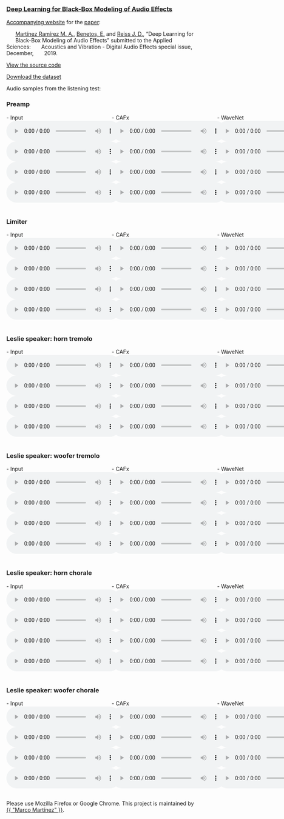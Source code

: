 ### [Deep Learning for Black-Box Modeling of Audio Effects](http:link.to.paper)


[Accompanying  website](https://mchijmma.github.io/DL-AFx/) for the [paper](http:link.to.paper):

&nbsp;&nbsp;&nbsp;&nbsp;&nbsp;&nbsp;[Martínez Ramírez M. A.](http://m-marco.com), [Benetos, E.](https://www.eecs.qmul.ac.uk/~emmanouilb/) and [Reiss J. D.](http://www.eecs.qmul.ac.uk/~josh/), “Deep Learning for &nbsp;&nbsp;&nbsp;&nbsp;&nbsp;&nbsp;Black-Box Modeling of Audio Effects” submitted to the Applied Sciences: &nbsp;&nbsp;&nbsp;&nbsp;&nbsp;&nbsp;Acoustics and Vibration - Digital Audio Effects special issue, December, &nbsp;&nbsp;&nbsp;&nbsp;&nbsp;&nbsp;2019.

[View the source code](https://github.com/mchijmma/DL-AFx/tree/master/src)

[Download the dataset](https://zenodo.org/record/3562442)

Audio samples from the listening test:

### Preamp
<div id="contentBox" style="margin:0px auto; width:350%">
<div id="column1" style="float:left; margin:0; width:15.75%;">
- Input <br />
<audio controls="controls">
    <source src="audio/Preamp/Preamp_32_AET_CRNN_23_input.mp3" type="audio/mp3" />
</audio>
<audio controls="controls">
    <source src="audio/Preamp/Preamp_24_AET_CRNN_23_input.mp3" type="audio/mp3" />
</audio>
<audio controls="controls">
    <source src="audio/Preamp/Preamp_44_AET_CRNN_23_input.mp3" type="audio/mp3" />
</audio>
<audio controls="controls">
    <source src="audio/Preamp/Preamp_57_AET_CRNN_23_input.mp3" type="audio/mp3" />
</audio>
</div>

<div id="column2" style="float:left; margin:0;width:15.75%;">
- CAFx <br />
<audio controls="controls">
    <source src="audio/Preamp/Preamp_32_AET_DNN_Local_Dense_SAAF3_output.mp3" type="audio/mp3" />
</audio>
<audio controls="controls">
    <source src="audio/Preamp/Preamp_24_AET_DNN_Local_Dense_SAAF3_output.mp3" type="audio/mp3" />
</audio>
<audio controls="controls">
    <source src="audio/Preamp/Preamp_44_AET_DNN_Local_Dense_SAAF3_output.mp3" type="audio/mp3" />
</audio>
<audio controls="controls">
    <source src="audio/Preamp/Preamp_57_AET_DNN_Local_Dense_SAAF3_output.mp3" type="audio/mp3" />
</audio>
</div>

<div id="column3" style="float:left; margin:0;width:15.75%">
- WaveNet <br />
<audio controls="controls">
    <source src="audio/Preamp/Preamp_32_Wavenet2_output.mp3" type="audio/mp3" />
</audio>
<audio controls="controls">
    <source src="audio/Preamp/Preamp_24_Wavenet2_output.mp3" type="audio/mp3" />
</audio>
<audio controls="controls">
    <source src="audio/Preamp/Preamp_44_Wavenet2_output.mp3" type="audio/mp3" />
</audio>
<audio controls="controls">
    <source src="audio/Preamp/Preamp_57_Wavenet2_output.mp3" type="audio/mp3" />
</audio>
</div>

<div id="column4" style="float:left; margin:0;width:15.75%">
- CRAFx <br />
<audio controls="controls">
    <source src="audio/Preamp/Preamp_32_AET_CRNN_23_output.mp3" type="audio/mp3" />
</audio>
<audio controls="controls">
    <source src="audio/Preamp/Preamp_24_AET_CRNN_23_output.mp3" type="audio/mp3" />
</audio>
<audio controls="controls">
    <source src="audio/Preamp/Preamp_44_AET_CRNN_23_output.mp3" type="audio/mp3" />
</audio>
<audio controls="controls">
    <source src="audio/Preamp/Preamp_57_AET_CRNN_23_output.mp3" type="audio/mp3" />
</audio>
</div>

<div id="column5" style="float:left; margin:0;width:15.75%;">
- CWAFx <br />
<audio controls="controls">
    <source src="audio/Preamp/Preamp_32_AET_Wavenet_1_output.mp3" type="audio/mp3" />
</audio>
<audio controls="controls">
    <source src="audio/Preamp/Preamp_24_AET_Wavenet_1_output.mp3" type="audio/mp3" />
</audio>
<audio controls="controls">
    <source src="audio/Preamp/Preamp_44_AET_Wavenet_1_output.mp3" type="audio/mp3" />
</audio>
<audio controls="controls">
    <source src="audio/Preamp/Preamp_57_AET_Wavenet_1_output.mp3" type="audio/mp3" />
</audio>
</div>

<div id="column6" style="float:left; margin:0;width:15.75%;">
- Reference <br />
<audio controls="controls">
    <source src="audio/Preamp/Preamp_32_AET_CRNN_23_target.mp3" type="audio/mp3" />
</audio>
<audio controls="controls">
    <source src="audio/Preamp/Preamp_24_AET_CRNN_23_target.mp3" type="audio/mp3" />
</audio>
<audio controls="controls">
    <source src="audio/Preamp/Preamp_44_AET_CRNN_23_target.mp3" type="audio/mp3" />
</audio>
<audio controls="controls">
    <source src="audio/Preamp/Preamp_57_AET_CRNN_23_target.mp3" type="audio/mp3" />
</audio>
</div>

</div>

&nbsp;

### Limiter
<div id="contentBox" style="margin:0px auto; width:350%">
<div id="column1" style="float:left; margin:0; width:15.75%;">
- Input <br />
<audio controls="controls">
    <source src="audio/Limiter/Limiter_27_AET_CRNN_23_input.mp3" type="audio/mp3" />
</audio>
<audio controls="controls">
    <source src="audio/Limiter/Limiter_1_AET_CRNN_23_input.mp3" type="audio/mp3" />
</audio>
<audio controls="controls">
    <source src="audio/Limiter/Limiter_51_AET_CRNN_23_input.mp3" type="audio/mp3" />
</audio>
<audio controls="controls">
    <source src="audio/Limiter/Limiter_59_AET_CRNN_23_input.mp3" type="audio/mp3" />
</audio>
</div>

<div id="column2" style="float:left; margin:0;width:15.75%;">
- CAFx <br />
<audio controls="controls">
    <source src="audio/Limiter/Limiter_27_AET_DNN_Local_Dense_SAAF3_output.mp3" type="audio/mp3" />
</audio>
<audio controls="controls">
    <source src="audio/Limiter/Limiter_1_AET_DNN_Local_Dense_SAAF3_output.mp3" type="audio/mp3" />
</audio>
<audio controls="controls">
    <source src="audio/Limiter/Limiter_51_AET_DNN_Local_Dense_SAAF3_output.mp3" type="audio/mp3" />
</audio>
<audio controls="controls">
    <source src="audio/Limiter/Limiter_59_AET_DNN_Local_Dense_SAAF3_output.mp3" type="audio/mp3" />
</audio>
</div>

<div id="column3" style="float:left; margin:0;width:15.75%">
- WaveNet <br />
<audio controls="controls">
    <source src="audio/Limiter/Limiter_27_Wavenet2_output.mp3" type="audio/mp3" />
</audio>
<audio controls="controls">
    <source src="audio/Limiter/Limiter_1_Wavenet2_output.mp3" type="audio/mp3" />
</audio>
<audio controls="controls">
    <source src="audio/Limiter/Limiter_51_Wavenet2_output.mp3" type="audio/mp3" />
</audio>
<audio controls="controls">
    <source src="audio/Limiter/Limiter_59_Wavenet2_output.mp3" type="audio/mp3" />
</audio>
</div>

<div id="column4" style="float:left; margin:0;width:15.75%">
- CRAFx <br />
<audio controls="controls">
    <source src="audio/Limiter/Limiter_27_AET_CRNN_23_output.mp3" type="audio/mp3" />
</audio>
<audio controls="controls">
    <source src="audio/Limiter/Limiter_1_AET_CRNN_23_output.mp3" type="audio/mp3" />
</audio>
<audio controls="controls">
    <source src="audio/Limiter/Limiter_51_AET_CRNN_23_output.mp3" type="audio/mp3" />
</audio>
<audio controls="controls">
    <source src="audio/Limiter/Limiter_59_AET_CRNN_23_output.mp3" type="audio/mp3" />
</audio>
</div>

<div id="column5" style="float:left; margin:0;width:15.75%;">
- CWAFx <br />
<audio controls="controls">
    <source src="audio/Limiter/Limiter_27_AET_Wavenet_1_output.mp3" type="audio/mp3" />
</audio>
<audio controls="controls">
    <source src="audio/Limiter/Limiter_1_AET_Wavenet_1_output.mp3" type="audio/mp3" />
</audio>
<audio controls="controls">
    <source src="audio/Limiter/Limiter_51_AET_Wavenet_1_output.mp3" type="audio/mp3" />
</audio>
<audio controls="controls">
    <source src="audio/Limiter/Limiter_59_AET_Wavenet_1_output.mp3" type="audio/mp3" />
</audio>
</div>

<div id="column6" style="float:left; margin:0;width:15.75%;">
- Reference <br />
<audio controls="controls">
    <source src="audio/Limiter/Limiter_27_AET_CRNN_23_target.mp3" type="audio/mp3" />
</audio>
<audio controls="controls">
    <source src="audio/Limiter/Limiter_1_AET_CRNN_23_target.mp3" type="audio/mp3" />
</audio>
<audio controls="controls">
    <source src="audio/Limiter/Limiter_51_AET_CRNN_23_target.mp3" type="audio/mp3" />
</audio>
<audio controls="controls">
    <source src="audio/Limiter/Limiter_59_AET_CRNN_23_target.mp3" type="audio/mp3" />
</audio>
</div>

</div>

&nbsp;
### Leslie speaker: horn tremolo
<div id="contentBox" style="margin:0px auto; width:350%">
<div id="column1" style="float:left; margin:0; width:15.75%;">
- Input <br />
<audio controls="controls">
    <source src="audio/LeslieSpeakerHornFast/Leslie_hf_19_AET_CRNN_23_input.mp3" type="audio/mp3" />
</audio>
<audio controls="controls">
    <source src="audio/LeslieSpeakerHornFast/Leslie_hf_4_AET_CRNN_23_input.mp3" type="audio/mp3" />
</audio>
<audio controls="controls">
    <source src="audio/LeslieSpeakerHornFast/Leslie_hf_12_AET_CRNN_23_input.mp3" type="audio/mp3" />
</audio>
<audio controls="controls">
    <source src="audio/LeslieSpeakerHornFast/Leslie_hf_14_AET_CRNN_23_input.mp3" type="audio/mp3" />
</audio>
</div>

<div id="column2" style="float:left; margin:0;width:15.75%;">
- CAFx <br />
<audio controls="controls">
    <source src="audio/LeslieSpeakerHornFast/Leslie_hf_19_AET_DNN_Local_Dense_SAAF3_output.mp3" type="audio/mp3" />
</audio>
<audio controls="controls">
    <source src="audio/LeslieSpeakerHornFast/Leslie_hf_4_AET_DNN_Local_Dense_SAAF3_output.mp3" type="audio/mp3" />
</audio>
<audio controls="controls">
    <source src="audio/LeslieSpeakerHornFast/Leslie_hf_12_AET_DNN_Local_Dense_SAAF3_output.mp3" type="audio/mp3" />
</audio>
<audio controls="controls">
    <source src="audio/LeslieSpeakerHornFast/Leslie_hf_14_AET_DNN_Local_Dense_SAAF3_output.mp3" type="audio/mp3" />
</audio>
</div>

<div id="column3" style="float:left; margin:0;width:15.75%">
- WaveNet <br />
<audio controls="controls">
    <source src="audio/LeslieSpeakerHornFast/Leslie_hf_19_Wavenet2_output.mp3" type="audio/mp3" />
</audio>
<audio controls="controls">
    <source src="audio/LeslieSpeakerHornFast/Leslie_hf_4_Wavenet2_output.mp3" type="audio/mp3" />
</audio>
<audio controls="controls">
    <source src="audio/LeslieSpeakerHornFast/Leslie_hf_12_Wavenet2_output.mp3" type="audio/mp3" />
</audio>
<audio controls="controls">
    <source src="audio/LeslieSpeakerHornFast/Leslie_hf_14_Wavenet2_output.mp3" type="audio/mp3" />
</audio>
</div>

<div id="column4" style="float:left; margin:0;width:15.75%">
- CRAFx <br />
<audio controls="controls">
    <source src="audio/LeslieSpeakerHornFast/Leslie_hf_19_AET_CRNN_23_output.mp3" type="audio/mp3" />
</audio>
<audio controls="controls">
    <source src="audio/LeslieSpeakerHornFast/Leslie_hf_4_AET_CRNN_23_output.mp3" type="audio/mp3" />
</audio>
<audio controls="controls">
    <source src="audio/LeslieSpeakerHornFast/Leslie_hf_12_AET_CRNN_23_output.mp3" type="audio/mp3" />
</audio>
<audio controls="controls">
    <source src="audio/LeslieSpeakerHornFast/Leslie_hf_14_AET_CRNN_23_output.mp3" type="audio/mp3" />
</audio>
</div>

<div id="column5" style="float:left; margin:0;width:15.75%;">
- CWAFx <br />
<audio controls="controls">
    <source src="audio/LeslieSpeakerHornFast/Leslie_hf_19_AET_Wavenet_1_output.mp3" type="audio/mp3" />
</audio>
<audio controls="controls">
    <source src="audio/LeslieSpeakerHornFast/Leslie_hf_4_AET_Wavenet_1_output.mp3" type="audio/mp3" />
</audio>
<audio controls="controls">
    <source src="audio/LeslieSpeakerHornFast/Leslie_hf_12_AET_Wavenet_1_output.mp3" type="audio/mp3" />
</audio>
<audio controls="controls">
    <source src="audio/LeslieSpeakerHornFast/Leslie_hf_14_AET_Wavenet_1_output.mp3" type="audio/mp3" />
</audio>
</div>

<div id="column6" style="float:left; margin:0;width:15.75%;">
- Reference <br />
<audio controls="controls">
    <source src="audio/LeslieSpeakerHornFast/Leslie_hf_19_AET_CRNN_23_target.mp3" type="audio/mp3" />
</audio>
<audio controls="controls">
    <source src="audio/LeslieSpeakerHornFast/Leslie_hf_4_AET_CRNN_23_target.mp3" type="audio/mp3" />
</audio>
<audio controls="controls">
    <source src="audio/LeslieSpeakerHornFast/Leslie_hf_12_AET_CRNN_23_target.mp3" type="audio/mp3" />
</audio>
<audio controls="controls">
    <source src="audio/LeslieSpeakerHornFast/Leslie_hf_14_AET_CRNN_23_target.mp3" type="audio/mp3" />
</audio>
</div>

</div>

&nbsp;
### Leslie speaker: woofer tremolo
<div id="contentBox" style="margin:0px auto; width:350%">
<div id="column1" style="float:left; margin:0; width:15.75%;">
- Input <br />
<audio controls="controls">
    <source src="audio/LeslieSpeakerWooferFast/Leslie_wf_3_AET_CRNN_23_input.mp3" type="audio/mp3" />
</audio>
<audio controls="controls">
    <source src="audio/LeslieSpeakerWooferFast/Leslie_wf_15_AET_CRNN_23_input.mp3" type="audio/mp3" />
</audio>
<audio controls="controls">
    <source src="audio/LeslieSpeakerWooferFast/Leslie_wf_24_AET_CRNN_23_input.mp3" type="audio/mp3" />
</audio>
<audio controls="controls">
    <source src="audio/LeslieSpeakerWooferFast/Leslie_wf_28_AET_CRNN_23_input.mp3" type="audio/mp3" />
</audio>
</div>

<div id="column2" style="float:left; margin:0;width:15.75%;">
- CAFx <br />
<audio controls="controls">
    <source src="audio/LeslieSpeakerWooferFast/Leslie_wf_3_AET_DNN_Local_Dense_SAAF3_output.mp3" type="audio/mp3" />
</audio>
<audio controls="controls">
    <source src="audio/LeslieSpeakerWooferFast/Leslie_wf_15_AET_DNN_Local_Dense_SAAF3_output.mp3" type="audio/mp3" />
</audio>
<audio controls="controls">
    <source src="audio/LeslieSpeakerWooferFast/Leslie_wf_24_AET_DNN_Local_Dense_SAAF3_output.mp3" type="audio/mp3" />
</audio>
<audio controls="controls">
    <source src="audio/LeslieSpeakerWooferFast/Leslie_wf_28_AET_DNN_Local_Dense_SAAF3_output.mp3" type="audio/mp3" />
</audio>
</div>

<div id="column3" style="float:left; margin:0;width:15.75%">
- WaveNet <br />
<audio controls="controls">
    <source src="audio/LeslieSpeakerWooferFast/Leslie_wf_3_Wavenet2_output.mp3" type="audio/mp3" />
</audio>
<audio controls="controls">
    <source src="audio/LeslieSpeakerWooferFast/Leslie_wf_15_Wavenet2_output.mp3" type="audio/mp3" />
</audio>
<audio controls="controls">
    <source src="audio/LeslieSpeakerWooferFast/Leslie_wf_24_Wavenet2_output.mp3" type="audio/mp3" />
</audio>
<audio controls="controls">
    <source src="audio/LeslieSpeakerWooferFast/Leslie_wf_28_Wavenet2_output.mp3" type="audio/mp3" />
</audio>
</div>

<div id="column4" style="float:left; margin:0;width:15.75%">
- CRAFx <br />
<audio controls="controls">
    <source src="audio/LeslieSpeakerWooferFast/Leslie_wf_3_AET_CRNN_23_output.mp3" type="audio/mp3" />
</audio>
<audio controls="controls">
    <source src="audio/LeslieSpeakerWooferFast/Leslie_wf_15_AET_CRNN_23_output.mp3" type="audio/mp3" />
</audio>
<audio controls="controls">
    <source src="audio/LeslieSpeakerWooferFast/Leslie_wf_24_AET_CRNN_23_output.mp3" type="audio/mp3" />
</audio>
<audio controls="controls">
    <source src="audio/LeslieSpeakerWooferFast/Leslie_wf_28_AET_CRNN_23_output.mp3" type="audio/mp3" />
</audio>
</div>

<div id="column5" style="float:left; margin:0;width:15.75%;">
- CWAFx <br />
<audio controls="controls">
    <source src="audio/LeslieSpeakerWooferFast/Leslie_wf_3_AET_Wavenet_1_output.mp3" type="audio/mp3" />
</audio>
<audio controls="controls">
    <source src="audio/LeslieSpeakerWooferFast/Leslie_wf_15_AET_Wavenet_1_output.mp3" type="audio/mp3" />
</audio>
<audio controls="controls">
    <source src="audio/LeslieSpeakerWooferFast/Leslie_wf_24_AET_Wavenet_1_output.mp3" type="audio/mp3" />
</audio>
<audio controls="controls">
    <source src="audio/LeslieSpeakerWooferFast/Leslie_wf_28_AET_Wavenet_1_output.mp3" type="audio/mp3" />
</audio>
</div>

<div id="column6" style="float:left; margin:0;width:15.75%;">
- Reference <br />
<audio controls="controls">
    <source src="audio/LeslieSpeakerWooferFast/Leslie_wf_3_AET_CRNN_23_target.mp3" type="audio/mp3" />
</audio>
<audio controls="controls">
    <source src="audio/LeslieSpeakerWooferFast/Leslie_wf_15_AET_CRNN_23_target.mp3" type="audio/mp3" />
</audio>
<audio controls="controls">
    <source src="audio/LeslieSpeakerWooferFast/Leslie_wf_24_AET_CRNN_23_target.mp3" type="audio/mp3" />
</audio>
<audio controls="controls">
    <source src="audio/LeslieSpeakerWooferFast/Leslie_wf_28_AET_CRNN_23_target.mp3" type="audio/mp3" />
</audio>
</div>

</div>


&nbsp;
### Leslie speaker: horn chorale
<div id="contentBox" style="margin:0px auto; width:350%">
<div id="column1" style="float:left; margin:0; width:15.75%;">
- Input <br />
<audio controls="controls">
    <source src="audio/LeslieSpeakerHornSlow/Leslie_hs_7_AET_CRNN_23_input.mp3" type="audio/mp3" />
</audio>
<audio controls="controls">
    <source src="audio/LeslieSpeakerHornSlow/Leslie_hs_11_AET_CRNN_23_input.mp3" type="audio/mp3" />
</audio>
<audio controls="controls">
    <source src="audio/LeslieSpeakerHornSlow/Leslie_hs_19_AET_CRNN_23_input.mp3" type="audio/mp3" />
</audio>
<audio controls="controls">
    <source src="audio/LeslieSpeakerHornSlow/Leslie_hs_30_AET_CRNN_23_input.mp3" type="audio/mp3" />
</audio>
</div>

<div id="column2" style="float:left; margin:0;width:15.75%;">
- CAFx <br />
<audio controls="controls">
    <source src="audio/LeslieSpeakerHornSlow/Leslie_hs_7_AET_DNN_Local_Dense_SAAF3_output.mp3" type="audio/mp3" />
</audio>
<audio controls="controls">
    <source src="audio/LeslieSpeakerHornSlow/Leslie_hs_11_AET_DNN_Local_Dense_SAAF3_output.mp3" type="audio/mp3" />
</audio>
<audio controls="controls">
    <source src="audio/LeslieSpeakerHornSlow/Leslie_hs_19_AET_DNN_Local_Dense_SAAF3_output.mp3" type="audio/mp3" />
</audio>
<audio controls="controls">
    <source src="audio/LeslieSpeakerHornSlow/Leslie_hs_30_AET_DNN_Local_Dense_SAAF3_output.mp3" type="audio/mp3" />
</audio>
</div>

<div id="column3" style="float:left; margin:0;width:15.75%">
- WaveNet <br />
<audio controls="controls">
    <source src="audio/LeslieSpeakerHornSlow/Leslie_hs_7_Wavenet2_output.mp3" type="audio/mp3" />
</audio>
<audio controls="controls">
    <source src="audio/LeslieSpeakerHornSlow/Leslie_hs_11_Wavenet2_output.mp3" type="audio/mp3" />
</audio>
<audio controls="controls">
    <source src="audio/LeslieSpeakerHornSlow/Leslie_hs_19_Wavenet2_output.mp3" type="audio/mp3" />
</audio>
<audio controls="controls">
    <source src="audio/LeslieSpeakerHornSlow/Leslie_hs_30_Wavenet2_output.mp3" type="audio/mp3" />
</audio>
</div>

<div id="column4" style="float:left; margin:0;width:15.75%">
- CRAFx <br />
<audio controls="controls">
    <source src="audio/LeslieSpeakerHornSlow/Leslie_hs_7_AET_CRNN_23_output.mp3" type="audio/mp3" />
</audio>
<audio controls="controls">
    <source src="audio/LeslieSpeakerHornSlow/Leslie_hs_11_AET_CRNN_23_output.mp3" type="audio/mp3" />
</audio>
<audio controls="controls">
    <source src="audio/LeslieSpeakerHornSlow/Leslie_hs_19_AET_CRNN_23_output.mp3" type="audio/mp3" />
</audio>
<audio controls="controls">
    <source src="audio/LeslieSpeakerHornSlow/Leslie_hs_30_AET_CRNN_23_output.mp3" type="audio/mp3" />
</audio>
</div>

<div id="column5" style="float:left; margin:0;width:15.75%;">
- CWAFx <br />
<audio controls="controls">
    <source src="audio/LeslieSpeakerHornSlow/Leslie_hs_7_AET_Wavenet_1_output.mp3" type="audio/mp3" />
</audio>
<audio controls="controls">
    <source src="audio/LeslieSpeakerHornSlow/Leslie_hs_11_AET_Wavenet_1_output.mp3" type="audio/mp3" />
</audio>
<audio controls="controls">
    <source src="audio/LeslieSpeakerHornSlow/Leslie_hs_19_AET_Wavenet_1_output.mp3" type="audio/mp3" />
</audio>
<audio controls="controls">
    <source src="audio/LeslieSpeakerHornSlow/Leslie_hs_30_AET_Wavenet_1_output.mp3" type="audio/mp3" />
</audio>
</div>

<div id="column6" style="float:left; margin:0;width:15.75%;">
- Reference <br />
<audio controls="controls">
    <source src="audio/LeslieSpeakerHornSlow/Leslie_hs_7_AET_CRNN_23_target.mp3" type="audio/mp3" />
</audio>
<audio controls="controls">
    <source src="audio/LeslieSpeakerHornSlow/Leslie_hs_11_AET_CRNN_23_target.mp3" type="audio/mp3" />
</audio>
<audio controls="controls">
    <source src="audio/LeslieSpeakerHornSlow/Leslie_hs_19_AET_CRNN_23_target.mp3" type="audio/mp3" />
</audio>
<audio controls="controls">
    <source src="audio/LeslieSpeakerHornSlow/Leslie_hs_30_AET_CRNN_23_target.mp3" type="audio/mp3" />
</audio>
</div>

</div>

&nbsp;
### Leslie speaker: woofer chorale
<div id="contentBox" style="margin:0px auto; width:350%">
<div id="column1" style="float:left; margin:0; width:15.75%;">
- Input <br />
<audio controls="controls">
    <source src="audio/LeslieSpeakerWooferSlow/Leslie_ws_10_AET_CRNN_23_input.mp3" type="audio/mp3" />
</audio>
<audio controls="controls">
    <source src="audio/LeslieSpeakerWooferSlow/Leslie_ws_11_AET_CRNN_23_input.mp3" type="audio/mp3" />
</audio>
<audio controls="controls">
    <source src="audio/LeslieSpeakerWooferSlow/Leslie_ws_22_AET_CRNN_23_input.mp3" type="audio/mp3" />
</audio>
<audio controls="controls">
    <source src="audio/LeslieSpeakerWooferSlow/Leslie_ws_24_AET_CRNN_23_input.mp3" type="audio/mp3" />
</audio>
</div>

<div id="column2" style="float:left; margin:0;width:15.75%;">
- CAFx <br />
<audio controls="controls">
    <source src="audio/LeslieSpeakerWooferSlow/Leslie_ws_10_AET_DNN_Local_Dense_SAAF3_output.mp3" type="audio/mp3" />
</audio>
<audio controls="controls">
    <source src="audio/LeslieSpeakerWooferSlow/Leslie_ws_11_AET_DNN_Local_Dense_SAAF3_output.mp3" type="audio/mp3" />
</audio>
<audio controls="controls">
    <source src="audio/LeslieSpeakerWooferSlow/Leslie_ws_22_AET_DNN_Local_Dense_SAAF3_output.mp3" type="audio/mp3" />
</audio>
<audio controls="controls">
    <source src="audio/LeslieSpeakerWooferSlow/Leslie_ws_24_AET_DNN_Local_Dense_SAAF3_output.mp3" type="audio/mp3" />
</audio>
</div>

<div id="column3" style="float:left; margin:0;width:15.75%">
- WaveNet <br />
<audio controls="controls">
    <source src="audio/LeslieSpeakerWooferSlow/Leslie_ws_10_Wavenet2_output.mp3" type="audio/mp3" />
</audio>
<audio controls="controls">
    <source src="audio/LeslieSpeakerWooferSlow/Leslie_ws_11_Wavenet2_output.mp3" type="audio/mp3" />
</audio>
<audio controls="controls">
    <source src="audio/LeslieSpeakerWooferSlow/Leslie_ws_22_Wavenet2_output.mp3" type="audio/mp3" />
</audio>
<audio controls="controls">
    <source src="audio/LeslieSpeakerWooferSlow/Leslie_ws_24_Wavenet2_output.mp3" type="audio/mp3" />
</audio>
</div>

<div id="column4" style="float:left; margin:0;width:15.75%">
- CRAFx <br />
<audio controls="controls">
    <source src="audio/LeslieSpeakerWooferSlow/Leslie_ws_10_AET_CRNN_23_output.mp3" type="audio/mp3" />
</audio>
<audio controls="controls">
    <source src="audio/LeslieSpeakerWooferSlow/Leslie_ws_11_AET_CRNN_23_output.mp3" type="audio/mp3" />
</audio>
<audio controls="controls">
    <source src="audio/LeslieSpeakerWooferSlow/Leslie_ws_22_AET_CRNN_23_output.mp3" type="audio/mp3" />
</audio>
<audio controls="controls">
    <source src="audio/LeslieSpeakerWooferSlow/Leslie_ws_24_AET_CRNN_23_output.mp3" type="audio/mp3" />
</audio>
</div>

<div id="column5" style="float:left; margin:0;width:15.75%;">
- CWAFx <br />
<audio controls="controls">
    <source src="audio/LeslieSpeakerWooferSlow/Leslie_ws_10_AET_Wavenet_1_output.mp3" type="audio/mp3" />
</audio>
<audio controls="controls">
    <source src="audio/LeslieSpeakerWooferSlow/Leslie_ws_11_AET_Wavenet_1_output.mp3" type="audio/mp3" />
</audio>
<audio controls="controls">
    <source src="audio/LeslieSpeakerWooferSlow/Leslie_ws_22_AET_Wavenet_1_output.mp3" type="audio/mp3" />
</audio>
<audio controls="controls">
    <source src="audio/LeslieSpeakerWooferSlow/Leslie_ws_24_AET_Wavenet_1_output.mp3" type="audio/mp3" />
</audio>
</div>

<div id="column6" style="float:left; margin:0;width:15.75%;">
- Reference <br />
<audio controls="controls">
    <source src="audio/LeslieSpeakerWooferSlow/Leslie_ws_10_AET_CRNN_23_target.mp3" type="audio/mp3" />
</audio>
<audio controls="controls">
    <source src="audio/LeslieSpeakerWooferSlow/Leslie_ws_11_AET_CRNN_23_target.mp3" type="audio/mp3" />
</audio>
<audio controls="controls">
    <source src="audio/LeslieSpeakerWooferSlow/Leslie_ws_22_AET_CRNN_23_target.mp3" type="audio/mp3" />
</audio>
<audio controls="controls">
    <source src="audio/LeslieSpeakerWooferSlow/Leslie_ws_24_AET_CRNN_23_target.mp3" type="audio/mp3" />
</audio>
</div>

</div>



&nbsp;



Please use Mozilla Firefox or Google Chrome.
This project is maintained by <a href="https://m-marco.com">{{ "Marco Martínez" }}</a>.

<!--
&nbsp;
### Citation
>@aticle{martinez2019deep,<br />
>   title={Deep Learning for Black-Box Modeling of Audio Effects},<br />
>   author={Mart\'{i}nez Ram\'{i}rez, Marco A and Benetos, Emmanouil and Reiss, Joshua D},<br />
>   booktitle={Applied Sciences}<br />
>}<br /> -->
